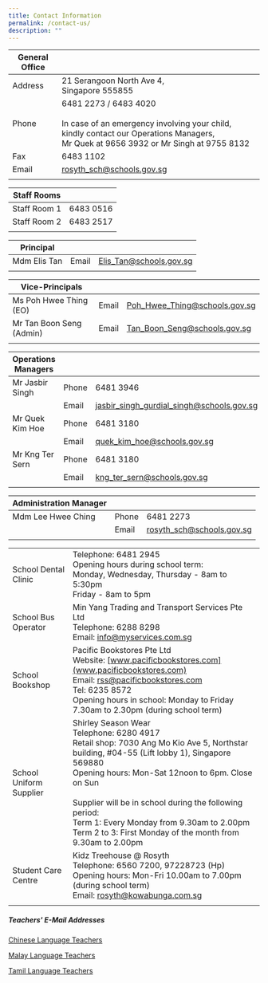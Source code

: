 ```yaml
---
title: Contact Information
permalink: /contact-us/
description: ""
---
```

| General Office |  |
|---|---|
| Address | 21 Serangoon North Ave 4,<br>Singapore 555855 |
| Phone | 6481 2273 / 6483 4020<br><br>In case of an emergency involving your child, kindly contact our Operations Managers,<br>Mr Quek at 9656 3932 or Mr Singh at 9755 8132 |
| Fax | 6483 1102 |
| Email | rosyth_sch@schools.gov.sg |
|   |  |  |


| Staff Rooms | |
| -------- | -------- | 
| Staff Room 1 | 6483 0516 |
| Staff Room 2 | 6483 2517 |
| | |


| Principal |  |  |
|---|---|---|
| Mdm Elis Tan | Email | Elis_Tan@schools.gov.sg  |
|   |  |  |


| Vice-Principals |  |  |
|---|---|---|
| Ms Poh Hwee Thing (EO) | Email | Poh_Hwee_Thing@schools.gov.sg  |
| Mr Tan Boon Seng (Admin) | Email | Tan_Boon_Seng@schools.gov.sg  |
|   |  |  |


| Operations Managers |  |  |
|---|---|---|
| Mr Jasbir Singh | Phone | 6481 3946 |
|  | Email | jasbir_singh_gurdial_singh@schools.gov.sg |
| Mr Quek Kim Hoe | Phone | 6481 3180 |
|  | Email | quek_kim_hoe@schools.gov.sg |
| Mr Kng Ter Sern | Phone | 6481 3180 |
|  | Email | kng_ter_sern@schools.gov.sg |
|   |  |  |


| Administration Manager |  |  |
|---|---|---|
| Mdm Lee Hwee Ching | Phone | 6481 2273 |
|  | Email | rosyth_sch@schools.gov.sg |
|   |  |  |

| | |
|---|---|
| School Dental Clinic | Telephone: 6481 2945<br>Opening hours during school term:<br>Monday, Wednesday, Thursday - 8am to 5:30pm<br>Friday - 8am to 5pm   <br> |
| School Bus Operator | Min Yang Trading and Transport Services Pte Ltd<br>Telephone: 6288 8298<br>Email: [info@myservices.com.sg](info@myservices.com.sg) |
| School Bookshop | Pacific Bookstores Pte Ltd<br>Website: [www.pacificbookstores.com](www.pacificbookstores.com)<br>Email: [rss@pacificbookstores.com](rss@pacificbookstores.com)<br>Tel: 6235 8572<br>Opening hours in school: Monday to Friday 7.30am to 2.30pm (during school term) |
| School Uniform Supplier | Shirley Season Wear<br>Telephone: 6280 4917<br>Retail shop: 7030 Ang Mo Kio Ave 5, Northstar building, #04-55 (Lift lobby 1), Singapore 569880<br>Opening hours: Mon-Sat 12noon to 6pm. Close on Sun<br><br>Supplier will be in school during the following period:<br>Term 1: Every Monday from 9.30am to 2.00pm<br>Term 2 to 3: First Monday of the month from 9.30am to 2.00pm |
| Student Care Centre     | Kidz Treehouse @ Rosyth <br>Telephone: 6560 7200, 97228723 (Hp)<br>Opening hours: Mon-Fri 10.00am to 7.00pm (during school term)<br> Email: [rosyth@kowabunga.com.sg](rosyth@kowabunga.com.sg) |
| | |

##### Teachers' E-Mail Addresses

[Chinese Language Teachers](/files/MT%20trs%20email%202019-CL.pdf)

[Malay Language Teachers](/files/MT%20trs%20email%202019-ML.pdf)

[Tamil Language Teachers](/files/MT%20trs%20email%202019-TL.pdf)